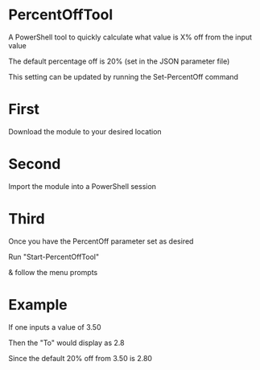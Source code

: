 # PercentOffTool
A PowerShell tool to quickly calculate what value is X% off from the input value

The default percentage off is 20% (set in the JSON parameter file)

This setting can be updated by running the Set-PercentOff command

# First
Download the module to your desired location

# Second
Import the module into a PowerShell session

# Third
Once you have the PercentOff parameter set as desired

Run "Start-PercentOffTool"

& follow the menu prompts

# Example
If one inputs a value of 3.50

Then the "To" would display as 2.8

Since the default 20% off from 3.50 is 2.80
